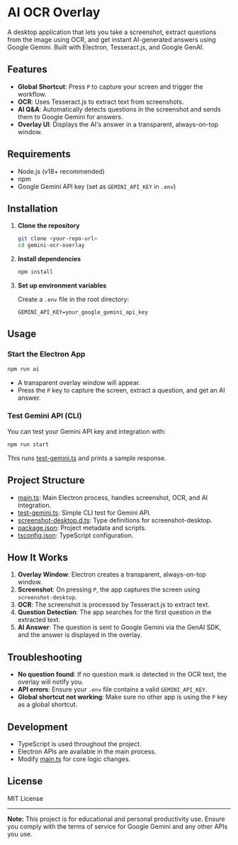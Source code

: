 # AI OCR Overlay

A desktop application that lets you take a screenshot, extract questions from the image using OCR, and get instant AI-generated answers using Google Gemini. Built with Electron, Tesseract.js, and Google GenAI.

## Features

- **Global Shortcut**: Press `P` to capture your screen and trigger the workflow.
- **OCR**: Uses Tesseract.js to extract text from screenshots.
- **AI Q&A**: Automatically detects questions in the screenshot and sends them to Google Gemini for answers.
- **Overlay UI**: Displays the AI's answer in a transparent, always-on-top window.

## Requirements

- Node.js (v18+ recommended)
- npm
- Google Gemini API key (set as `GEMINI_API_KEY` in `.env`)

## Installation

1. **Clone the repository**

   ```sh
   git clone <your-repo-url>
   cd gemini-ocr-overlay
   ```

2. **Install dependencies**

   ```sh
   npm install
   ```

3. **Set up environment variables**

   Create a `.env` file in the root directory:

   ```
   GEMINI_API_KEY=your_google_gemini_api_key
   ```

## Usage

### Start the Electron App

```sh
npm run ai
```

- A transparent overlay window will appear.
- Press the `P` key to capture the screen, extract a question, and get an AI answer.

### Test Gemini API (CLI)

You can test your Gemini API key and integration with:

```sh
npm run start
```

This runs [test-gemini.ts](test-gemini.ts) and prints a sample response.

## Project Structure

- [main.ts](main.ts): Main Electron process, handles screenshot, OCR, and AI integration.
- [test-gemini.ts](test-gemini.ts): Simple CLI test for Gemini API.
- [screenshot-desktop.d.ts](screenshot-desktop.d.ts): Type definitions for screenshot-desktop.
- [package.json](package.json): Project metadata and scripts.
- [tsconfig.json](tsconfig.json): TypeScript configuration.

## How It Works

1. **Overlay Window**: Electron creates a transparent, always-on-top window.
2. **Screenshot**: On pressing `P`, the app captures the screen using `screenshot-desktop`.
3. **OCR**: The screenshot is processed by Tesseract.js to extract text.
4. **Question Detection**: The app searches for the first question in the extracted text.
5. **AI Answer**: The question is sent to Google Gemini via the GenAI SDK, and the answer is displayed in the overlay.

## Troubleshooting

- **No question found**: If no question mark is detected in the OCR text, the overlay will notify you.
- **API errors**: Ensure your `.env` file contains a valid `GEMINI_API_KEY`.
- **Global shortcut not working**: Make sure no other app is using the `P` key as a global shortcut.

## Development

- TypeScript is used throughout the project.
- Electron APIs are available in the main process.
- Modify [main.ts](main.ts) for core logic changes.

## License

MIT License

---

**Note:** This project is for educational and personal productivity use. Ensure you comply with the terms of service for Google Gemini and any other APIs you use.
